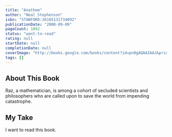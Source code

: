```yaml
---
title: "Anathem"
author: "Neal Stephenson"
isbn: "STANFORD:36105131734092"
publicationDate: "2008-09-09"
pageCount: 1092
status: "want-to-read"
rating: null
startDate: null
completionDate: null
coverImage: "http://books.google.com/books/content?id=pn8gAQAAIAAJ&printsec=frontcover&img=1&zoom=1&source=gbs_api"
tags: []
---
```


## About This Book

Raz, a mathematician, is among a cohort of secluded scientists and philosophers who are called upon to save the world from impending catastrophe.

## My Take

I want to read this book.
